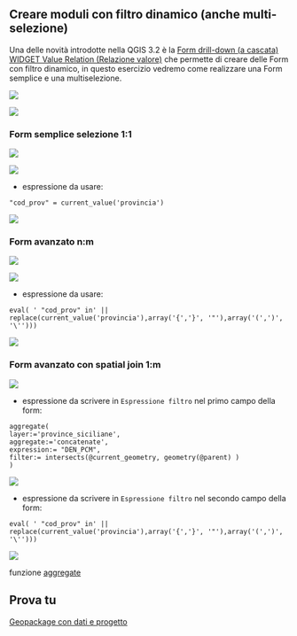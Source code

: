## Creare moduli con filtro dinamico (anche multi-selezione)

Una delle novità introdotte nella QGIS 3.2 è la [Form drill-down (a cascata) WIDGET Value Relation (Relazione valore)](http://hfcqgis.opendatasicilia.it/it/latest/release/novita_32.html#form-drill-down-a-cascata-widget-value-relation-relazione-valore) che permette di creare delle Form con filtro dinamico, in questo esercizio vedremo come realizzare una Form semplice e una multiselezione.

![](./img/../../../img/esempi/drilldown_form/img_00.png)

![](./img/../../../img/esempi/drilldown_form/img_03.png)

### Form semplice selezione 1:1

![](./img/../../../img/esempi/drilldown_form/img_06.png)

![](./img/../../../img/esempi/drilldown_form/img_07.png)

- espressione da usare:

```
"cod_prov" = current_value('provincia')
```

![](./img/../../../img/esempi/drilldown_form/drill3.gif)

### Form avanzato n:m

![](./img/../../../img/esempi/drilldown_form/img_04.png)

![](./img/../../../img/esempi/drilldown_form/img_05.png)

- espressione da usare:

```
eval( ' "cod_prov" in' || replace(current_value('provincia'),array('{','}', '"'),array('(',')', '\'')))
```

![](./img/../../../img/esempi/drilldown_form/drill2.gif)

### Form avanzato con spatial join 1:m

![](./img/../../../img/esempi/drilldown_form/img_01.png)

- espressione da scrivere in `Espressione filtro` nel primo campo della form:
  
```
aggregate( 
layer:='province_siciliane', 
aggregate:='concatenate', 
expression:= "DEN_PCM", 
filter:= intersects(@current_geometry, geometry(@parent) )
) 
```

![](./img/../../../img/esempi/drilldown_form/img_02.png)

- espressione da scrivere in `Espressione filtro` nel secondo campo della form:

```
eval( ' "cod_prov" in' || replace(current_value('provincia'),array('{','}', '"'),array('(',')', '\'')))
```

![](./img/../../../img/esempi/drilldown_form/drill1.gif)

funzione [aggregate](http://hfcqgis.opendatasicilia.it/it/latest/gr_funzioni/aggregates/aggregate.html)


## Prova tu

[Geopackage con dati e progetto](https://github.com/gbvitrano/HfcQGIS/blob/master/prova_tu/drilldown_form_multiple.zip)

